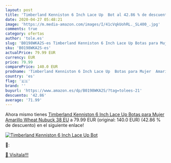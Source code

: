 ```yaml
---
layout: post
title: 'Timberland Kenniston 6 Inch Lace Up  Bot al 42.86 % de descuento'
date: 2020-04-27 05:48:21
image: 'https://m.media-amazon.com/images/I/41cVqkUohRL._SL400_.jpg'
comments: true
category: ofertas
author: 'tole.es'
slug: 'B0198WKA2S-es Timberland Kenniston 6 Inch Lace Up Botas para Mujer...'
sku: 'B0198WKA2S-es'
actualPrice: 79.99 EUR
currency: EUR
price: 79.99
comparePrice: 140.0 EUR
prodname: 'Timberland Kenniston 6 Inch Lace Up  Botas para Mujer  Amarillo  Wheat Nubuck   38 EU'
country: 'es'
flag: '🇪🇸'
brand: ''
buyurl: 'https://www.amazon.es/dp/B0198WKA2S/?tag=tolees-21'
descuento: '42.86'
average: '71.99'
---
```


Ahora mismo tienes [Timberland Kenniston 6 Inch Lace Up  Botas para Mujer  Amarillo  Wheat Nubuck   38 EU](https://www.amazon.es/dp/B0198WKA2S/?tag=tolees-21) a 79.99 EUR (original: 140.0 EUR) (42.86 %  de descuento) en el siguiente enlace!

[![Timberland Kenniston 6 Inch Lace Up  Bot](https://m.media-amazon.com/images/I/41cVqkUohRL._SL400_.jpg)](https://www.amazon.es/dp/B0198WKA2S/?tag=tolees-21)

🔎:


[🛒 Visítala!!!](https://www.amazon.es/dp/B0198WKA2S/?tag=tolees-21)
